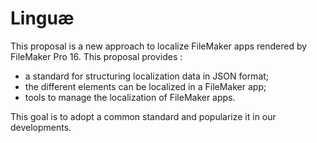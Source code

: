 Linguæ
===

This proposal is a new approach to localize FileMaker apps rendered by FileMaker Pro 16.
This proposal provides :
- a standard for structuring localization data in JSON format;
- the different elements can be localized in a FileMaker app;
- tools to manage the localization of FileMaker apps.

This goal is to adopt a common standard and popularize it in our developments.
